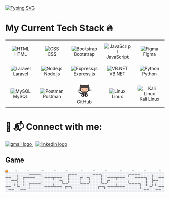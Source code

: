 [![Typing SVG](https://readme-typing-svg.demolab.com?font=Fira+Code&pause=1000&color=00FF00&width=600&lines=Hi+there+👋;I+am+Sultan+Badra+🧑‍💻;IT+Enthusiast+💻;Cyber+Security+Enthusiast+🛡️;Always+Learning+and+Building+🧠)](https://git.io/typing-svg)

# My Current Tech Stack 🔥
<div align="center">
  <table>
    <tr>
      <td align="center" width="96" style="padding: 10px;">
        <img src="https://github.com/user-attachments/assets/7eb30513-f818-4425-a384-599c7a28d678" width="48" height="48" alt="HTML" />
        <br>HTML
      </td>
      <td align="center" width="96" style="padding: 10px;">
        <img src="https://skillicons.dev/icons?i=css" width="48" height="48" alt="CSS" />
        <br>CSS
      </td>
      <td align="center" width="96" style="padding: 10px;">
        <img src="https://skillicons.dev/icons?i=bootstrap" width="48" height="48" alt="Bootstrap" />
        <br>Bootstrap
      </td>
      <td align="center" width="96" style="padding: 10px;">
        <img src="https://techstack-generator.vercel.app/js-icon.svg" width="48" height="48" alt="JavaScript" />
        <br>JavaScript
      </td>
      <td align="center" width="96" style="padding: 10px;">
        <img src="https://skillicons.dev/icons?i=figma" width="48" height="48" alt="Figma" />
        <br>Figma
      </td>
    </tr>
    <tr>
      <td align="center" width="96" style="padding: 10px;">
        <img src="https://skillicons.dev/icons?i=laravel" width="48" height="48" alt="Laravel" />
        <br>Laravel
      </td>
      <td align="center" width="96" style="padding: 10px;">
        <img src="https://skillicons.dev/icons?i=nodejs" width="48" height="48" alt="Node.js" />
        <br>Node.js
      </td>
      <td align="center" width="96" style="padding: 10px;">
        <img src="https://skillicons.dev/icons?i=express" width="48" height="48" alt="Express.js" />
        <br>Express.js
      </td>
      <td align="center" width="96" style="padding: 10px;">
        <img src="https://upload.wikimedia.org/wikipedia/commons/4/40/VB.NET_Logo.svg" width="48" height="48" alt="VB.NET" />
        <br>VB.NET
      </td>
      <td align="center" width="96" style="padding: 10px;">
        <img src="https://skillicons.dev/icons?i=py" width="48" height="48" alt="Python" />
        <br>Python
      </td>
    </tr>
    <tr>
      <td align="center" width="96" style="padding: 10px;">
        <img src="https://skillicons.dev/icons?i=mysql" width="48" height="48" alt="MySQL" />
        <br>MySQL
      </td>
      <td align="center" width="96" style="padding: 10px;">
        <img src="https://skillicons.dev/icons?i=postman" width="48" height="48" alt="Postman" />
        <br>Postman
      </td>
      <td align="center" width="96" style="padding: 10px;">
        <img src="https://raw.githubusercontent.com/flaviofilipe/flaviofilipe/main/assets/github.gif" width="48" height="48" alt="GitHub" />
        <br>GitHub
      </td>
      <td align="center" width="96" style="padding: 10px;">
        <img src="https://skillicons.dev/icons?i=linux" width="48" height="48" alt="Linux" />
        <br>Linux
      </td>
      <td align="center" width="96" style="padding: 10px;">
        <img src="https://skillicons.dev/icons?i=kali" width="48" height="48" alt="Kali Linux" />
        <br>Kali Linux
      </td>
    </tr>
  </table>
</div>

# 🤝 📬 Connect with me:
<div align="left">
  <a href="mailto:sultanbadra06@gmail.com" target="_blank" rel="noopener noreferrer">
    <img src="https://img.shields.io/static/v1?message=Gmail&logo=gmail&color=D14836&logoColor=white&style=flat-square" height="28" alt="gmail logo" />
  </a>
  <a href="https://www.linkedin.com/in/sultan-badra/" target="_blank" rel="noopener noreferrer" style="margin-left:8px;">
    <img src="https://img.shields.io/static/v1?message=LinkedIn&logo=linkedin&color=0077B5&logoColor=white&style=flat-square" height="28" alt="linkedin logo" />
  </a>
</div>

## Game
<picture>
  <source media="(prefers-color-scheme: dark)" srcset="https://raw.githubusercontent.com/SltnBM/SltnBM/output/pacman-contribution-graph-dark.svg">
  <source media="(prefers-color-scheme: light)" srcset="https://raw.githubusercontent.com/SltnBM/SltnBM/output/pacman-contribution-graph.svg">
  <img alt="pacman contribution graph" src="https://raw.githubusercontent.com/SltnBM/SltnBM/output/pacman-contribution-graph.svg">
</picture>